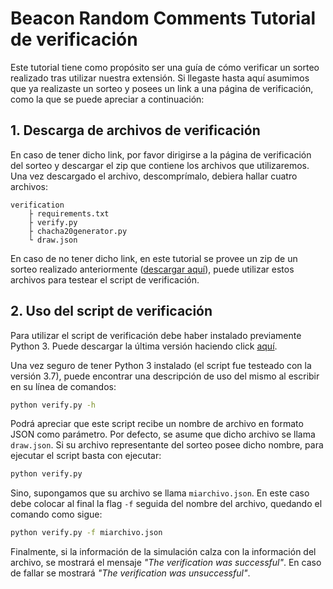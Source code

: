 
# Beacon Random Comments Tutorial de verificación

Este tutorial tiene como propósito ser una guía de cómo verificar un 
sorteo realizado tras utilizar nuestra extensión. Si llegaste hasta aquí
asumimos que ya realizaste un sorteo y posees un link a una página de
verificación, como la que se puede apreciar a continuación:


## 1. Descarga de archivos de verificación

En caso de tener dicho link, por favor dirigirse a la página de 
verificación del sorteo y descargar el zip que contiene los archivos que
utilizaremos. Una vez descargado el archivo, descomprímalo, debiera
hallar cuatro archivos:

```
verification
    ├ requirements.txt
    ├ verify.py
    ├ chacha20generator.py
    └ draw.json
```

En caso de no tener dicho link, en este tutorial se provee un zip de un
sorteo realizado anteriormente ([descargar aquí](#)), puede utilizar estos archivos para
testear el script de verificación.


## 2. Uso del script de verificación

Para utilizar el script de verificación debe haber instalado previamente
Python 3. Puede descargar la última versión haciendo click [aquí](https://www.python.org/downloads/).

Una vez seguro de tener Python 3 instalado (el script fue testeado con 
la versión 3.7), puede encontrar una descripción de uso del mismo al 
escribir en su línea de comandos:

```bash
python verify.py -h
```

Podrá apreciar que este script recibe un nombre de archivo en formato 
JSON como parámetro. Por defecto, se asume que dicho archivo se llama 
`draw.json`. Si su archivo representante del sorteo posee dicho nombre, 
para ejecutar el script basta con ejecutar:

```bash
python verify.py
```

Sino, supongamos que su archivo se llama `miarchivo.json`. En este caso
debe colocar al final la flag `-f` seguida del nombre del archivo, 
quedando el comando como sigue:

```bash
python verify.py -f miarchivo.json
```

Finalmente, si la información de la simulación calza con la información
del archivo, se mostrará el mensaje _"The verification was successful"_.
En caso de fallar se mostrará _"The verification was unsuccessful"_.